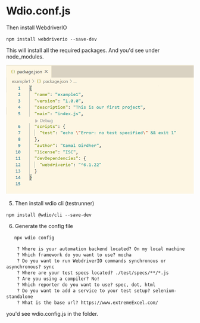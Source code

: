 # Wdio.conf.js 

Then install WebdriverIO

```
npm install webdriverio --save-dev
```
This will install all the required packages. And you'd see under node_modules.

![Porject.json](/images/project_json_after_npm_install_webdriverio.png)

5.  Then install wdio cli (testrunner)
```
npm install @wdio/cli --save-dev
```
      
6. Generate the config file
   
```
   npx wdio config
```
   
```
	? Where is your automation backend located? On my local machine
	? Which framework do you want to use? mocha
	? Do you want to run WebdriverIO commands synchronous or asynchronous? sync
	? Where are your test specs located? ./test/specs/**/*.js
	? Are you using a compiler? No!
	? Which reporter do you want to use? spec, dot, html
	? Do you want to add a service to your test setup? selenium-standalone
	? What is the base url? https://www.extremeExcel.com/
```
   
   you'd see wdio.config.js in the folder.
